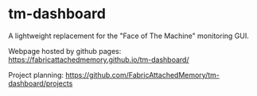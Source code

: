# tm-dashboard
A lightweight replacement for the "Face of The Machine" monitoring GUI.

Webpage hosted by github pages: https://fabricattachedmemory.github.io/tm-dashboard/

Project planning: https://github.com/FabricAttachedMemory/tm-dashboard/projects

